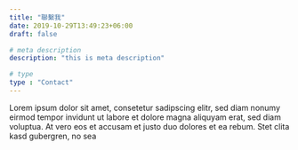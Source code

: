 ```yaml
---
title: "聯繫我"
date: 2019-10-29T13:49:23+06:00
draft: false

# meta description
description: "this is meta description"

# type
type : "Contact"
---
```


Lorem ipsum dolor sit amet, consetetur sadipscing elitr, sed diam nonumy eirmod tempor invidunt ut labore et dolore magna aliquyam erat, sed diam voluptua. At vero eos et accusam et justo duo dolores et ea rebum. Stet clita kasd gubergren, no sea